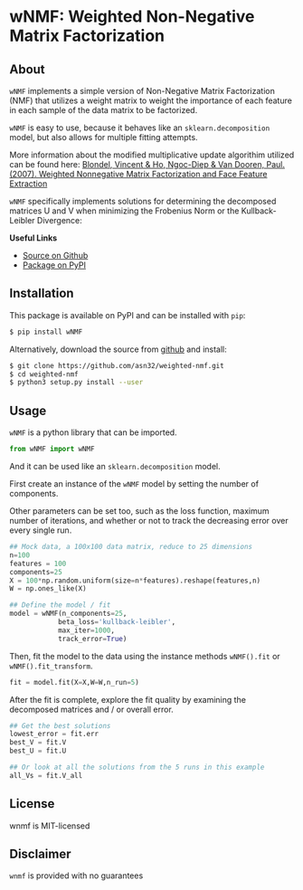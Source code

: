 # wNMF: Weighted Non-Negative Matrix Factorization

## About
`wNMF` implements a simple version of Non-Negative Matrix Factorization (NMF) that utilizes a weight matrix to weight the importance of each feature in each sample of the data matrix to be factorized.

`wNMF` is easy to use, because it behaves like an `sklearn.decomposition` model, but also allows for multiple fitting attempts.

More information about the modified multiplicative update algorithim utilized can be found here:
[Blondel, Vincent & Ho, Ngoc-Diep & Van Dooren, Paul. (2007). Weighted Nonnegative Matrix Factorization and Face Feature Extraction](https://pdfs.semanticscholar.org/e20e/98642009f13686a540c193fdbce2d509c3b8.pdf) 

`wNMF` specifically implements solutions for determining the decomposed matrices U and V when minimizing the Frobenius Norm or the Kullback-Leibler Divergence:

**Useful Links**
- [Source on Github](https://github.com/asn32/weighted-nmf)
- [Package on PyPI](https://pypi.org/project/wNMF/)

## Installation
This package is available on PyPI and can be installed with `pip`:
```bash
$ pip install wNMF
```

Alternatively, download the source from [github](https://github.com/asn32/weighted-nmf) and install:
```bash
$ git clone https://github.com/asn32/weighted-nmf.git
$ cd weighted-nmf
$ python3 setup.py install --user
```

## Usage
`wNMF` is a python library that can be imported.
```python
from wNMF import wNMF
```
And it can be used like an `sklearn.decomposition` model. 

First create an instance of the `wNMF` model by setting the number of components.

Other parameters can be set too, such as the loss function, maximum number of iterations, and whether or not to track the decreasing error over every single run.
```python
## Mock data, a 100x100 data matrix, reduce to 25 dimensions
n=100
features = 100
components=25
X = 100*np.random.uniform(size=n*features).reshape(features,n)
W = np.ones_like(X)

## Define the model / fit
model = wNMF(n_components=25,
            beta_loss='kullback-leibler',
            max_iter=1000,
            track_error=True)
```

Then, fit the model to the data using the instance methods `wNMF().fit` or `wNMF().fit_transform`.
```python
fit = model.fit(X=X,W=W,n_run=5)
```

After the fit is complete, explore the fit quality by examining the decomposed matrices and / or overall error.
```python
## Get the best solutions
lowest_error = fit.err
best_V = fit.V
best_U = fit.U

## Or look at all the solutions from the 5 runs in this example
all_Vs = fit.V_all
```

## License
wnmf is MIT-licensed

## Disclaimer
`wnmf` is provided with no guarantees

